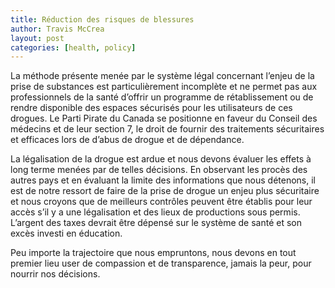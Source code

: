```yaml
---
title: Réduction des risques de blessures
author: Travis McCrea
layout: post
categories: [health, policy]
---
```

La méthode présente menée par le système légal concernant l’enjeu de la prise de substances est particulièrement incomplète et ne permet pas aux professionnels de la santé d’offrir un programme de rétablissement ou de rendre disponible des espaces sécurisés pour les utilisateurs de ces drogues. Le Parti Pirate du Canada se positionne en faveur du Conseil des médecins et de leur section 7,  le droit de fournir des traitements sécuritaires et efficaces  lors de d’abus de drogue et de dépendance. 


La légalisation de la drogue est ardue et nous devons évaluer les effets à long terme menées par de telles décisions. En observant les procès des autres pays et en évaluant la limite des informations que nous détenons, il est de notre ressort de faire de la prise de drogue un enjeu plus sécuritaire et nous croyons que de meilleurs contrôles peuvent être établis pour leur accès s’il y a une légalisation et des lieux de productions sous permis.  L’argent des taxes devrait être dépensé sur le système de santé et son excès investi en éducation. 


Peu importe la trajectoire que nous empruntons, nous devons en tout premier lieu user de compassion et de transparence, jamais la peur, pour nourrir nos décisions.  




